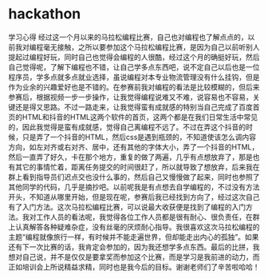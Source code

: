 # hackathon
学习心得
经过这一个月以来的马拉松编程比赛，自己也对编程也了解点点的，以前我对编程毫无接触，之所以要参加这个马拉松编程比赛，是因为自己以前听别人提起过编程好玩，同时自己也觉得会编程的人很酷，经过这个月的确挺好玩，然后自己觉得呢，了解下编程也不错，让自己学多点东西吧，说不定自己以后也是一位程序员，学多点就多点就业选择，虽说编程对本专业物流管理没有什么挂钩，但是作为业余的兴趣爱好也是不错的。在参赛前我对编程的看法是比较模糊的，但后来参赛后，根据视频一步一步操作，让我觉得编程说难又不难，说容易也不容易，关键还是得又思路。不过一路走来，让我觉得蛮有成就感的特别当自己完成了百度首页的HTML和抖音的HTML这两个软件的首页，这两个都是在我们日常生活中常见的，因此我觉得是蛮有成就感，觉得自己离编程不远了。不过在弄这个抖音的时候，只是弄了一个抖音的HTML，然后css是遇到瓶颈的，不知道使该怎么调内容方向，如左对齐或右对齐、居中，还有其他的字体大小，弄了一个抖音的HTML，然后一直弄了好久，卡在那个地方，重复的做了两遍，几乎有点想放弃了，那是也有其它的事情忙着，距离任务提交的时间很赶了，所以就导致了想放弃，后来我在群上看到指导员们迟点交也没什么事的，然后自己又慢慢做了起来，同时也参照了其他同学的代码，几乎是摘抄吧。以前呢我是有点想去自学编程的，不过没有方法开头，不知道从哪里开始，但是现在呢，参赛后我已经找到方向了，经过这次自己有了入门方法。这次马拉松编程比赛，可以说最大收获便是找到了编程的入门方法。我对工作人员的看法呢，我觉得各位工作人员都是很有耐心、很负责任，在群上认真解答各种疑难杂症，没有丝毫的厌烦耐心指导。我很喜欢这次马拉松编程的主题“编程就像旅行一样，有时候并不能走遍世界，但却能走出内心的孤独”。如果还有下一次比赛的话，我肯定会参加的，因为我还想学多点东西。最后的比拼，我想对自己说，并不是仅仅是要拿奖而参加这个比赛，而是学习是我前进的动力，而正如培训会上所说精益求精，同时也是我今后的目标。谢谢老师们了辛苦啦哈哈！